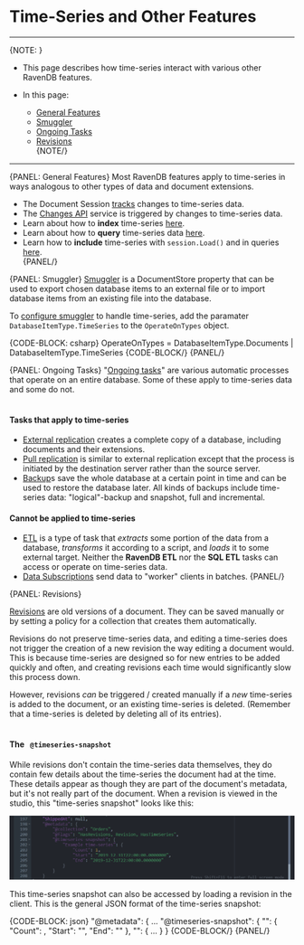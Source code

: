 ﻿# Time-Series and Other Features

---

{NOTE: }
* This page describes how time-series interact with various other RavenDB 
features.  

* In this page:  
  * [General Features](../..document-extensions/timeseries/time-series-and-other-features#general-features)  
  * [Smuggler](../..document-extensions/timeseries/time-series-and-other-features#smuggler)  
  * [Ongoing Tasks](../..document-extensions/timeseries/time-series-and-other-features#ongoing-tasks)  
  * [Revisions](../..document-extensions/timeseries/time-series-and-other-features#revisions)  
{NOTE/}

---

{PANEL: General Features}
Most RavenDB features apply to time-series in ways analogous to other types of 
data and document extensions.  

* The Document Session [tracks](../../client-api/session/what-is-a-session-and-how-does-it-work#tracking-changes) 
changes to time-series data.  
* The [Changes API](../../client-api/changes/what-is-changes-api) service 
is triggered by changes to time-series data.  
* Learn about how to **index** time-series [here](../../document-extensions/timeseries/indexing).  
* Learn about how to **query** time-series data [here](../../document-extensions/timeseries/querying/queries-overview-and-syntax).  
* Learn how to **include** time-series with `session.Load()` and in queries 
[here](../../document-extensions/timeseries/client-api/session-methods/include-ts-data/include-ts-overview).  
{PANEL/}

{PANEL: Smuggler}
[Smuggler](../../client-api/smuggler/what-is-smuggler) is a DocumentStore 
property that can be used to export chosen database items to an external 
file or to import database items from an existing file into the database.  

To [configure smuggler](../../client-api/smuggler/what-is-smuggler#databasesmugglerexportoptions) 
to handle time-series, add the paramater `DatabaseItemType.TimeSeries` 
to the `OperateOnTypes` object.  

{CODE-BLOCK: csharp}
OperateOnTypes = DatabaseItemType.Documents
                 | DatabaseItemType.TimeSeries
{CODE-BLOCK/}
{PANEL/}

{PANEL: Ongoing Tasks}
"[Ongoing tasks](../../studio/database/tasks/ongoing-tasks/general-info)" are 
various automatic processes that operate on an entire database. Some of these 
apply to time-series data and some do not.  
<br/>

#### Tasks that apply to time-series

* [External replication](../../server/ongoing-tasks/external-replication) 
creates a complete copy of a database, including documents and their extensions.  
* [Pull replication](../../server/ongoing-tasks/pull-replication) is similar 
to external replication except that the process is initiated by the 
destination server rather than the source server.  
* [Backup](../../client-api/operations/maintenance/backup/backup)s save the 
whole database at a certain point in time and can be used to restore the 
database later. All kinds of backups include time-series data: "logical"-backup 
and snapshot, full and incremental.  

#### Cannot be applied to time-series

* [ETL](../../server/ongoing-tasks/etl/basics) is a type of task that _extracts_ 
some portion of the data from a database, _transforms_ it according to a script, 
and _loads_ it to some external target. Neither the **RavenDB ETL** nor the 
**SQL ETL** tasks can access or operate on time-series data.  
* [Data Subscriptions](../../client-api/data-subscriptions/what-are-data-subscriptions) 
send data to "worker" clients in batches.
{PANEL/}

{PANEL: Revisions}

[Revisions](../../client-api/session/revisions/what-are-revisions) are old 
versions of a document. They can be saved manually or by setting a policy for 
a collection that creates them automatically.  

Revisions do not preserve time-series data, and editing a time-series does 
not trigger the creation of a new revision the way editing a document would. 
This is because time-series are designed so for new entries to be added 
quickly and often, and creating revisions each time would significantly slow 
this process down.  

However, revisions _can_ be triggered / created manually if a _new_ time-series 
is added to the document, or an existing time-series is deleted. (Remember that 
a time-series is deleted by deleting all of its entries).  
</br>

#### The &nbsp; `@timeseries-snapshot`

While revisions don't contain the time-series data themselves, they do contain 
few details about the time-series the document had at the time. These details 
appear as though they are part of the document's metadata, but it's not really 
part of the document. When a revision is viewed in the studio, this 
"time-series snapshot" looks like this:  

![](images/TSSnapshot.png)

This time-series snapshot can also be accessed by loading a revision in the 
client. This is the general JSON format of the time-series snapshot:  

{CODE-BLOCK: json}
"@metadata": {
    ...
    "@timeseries-snapshot": {
        "<the name of a time-series>": {
            "Count": <the number of entries>,
            "Start": "<timestamp of first entry>",
            "End": "<timestamp of last entry>"
        },
        "<the name of the next time-series>": { ... }
    }
{CODE-BLOCK/}
{PANEL/}
